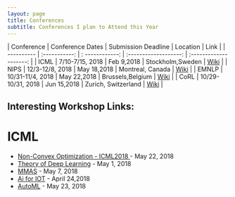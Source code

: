 ```yaml
---
layout: page
title: Conferences 
subtitle: Conferences I plan to Attend this Year  
---
```

| Conference | Conference Dates  | Submission Deadline | Location 	         | Link  	            | 
| ---------- | :-----------: 	 | : ------------:     | :-------------------:   | :--------------------:   |
| ICML	     | 7/10-7/15, 2018   | Feb 9,2018 	       | Stockholm,Sweden 	 | [Wiki](https://icml.cc/) | 
| NIPS       | 12/3-12/8, 2018   | May 18,2018	       | Montreal, Canada	 | [Wiki](https://nips.cc/Conferences/2018) |
| EMNLP	     | 10/31-11/4, 2018  | May 22,2018         | Brussels,Belgium        | [Wiki](http://emnlp2018.org/) |
| CoRL       | 10/29-10/31, 2018 | Jun 15,2018         | Zurich, Switzerland     | [Wiki](http://www.robot-learning.org/) |


## Interesting Workshop Links:
# ICML
- [Non-Convex Optimization - ICML2018 ](https://sites.google.com/view/icml2018nonconvex/home?authuser=0) - May 22, 2018
- [Theory of Deep Learning](https://sites.google.com/site/deeplearningtheory/) - May 1, 2018
- [MMAS](http://www.ai.soc.i.kyoto-u.ac.jp/mmas2018/) - May 7, 2018 
- [Ai for IOT](https://www.zurich.ibm.com/AI4IoT/submissions.html) - April 24,2018
- [AutoML](https://sites.google.com/site/automl2018icml/) - May 23, 2018
